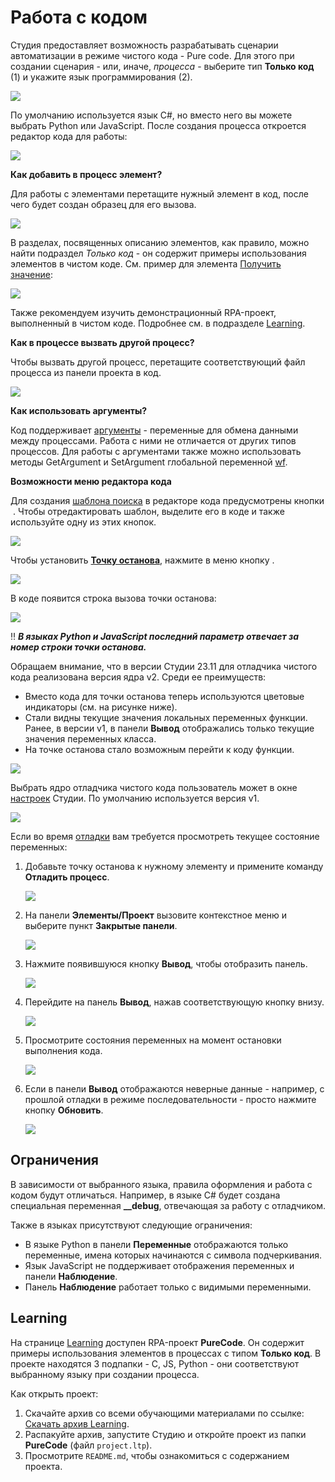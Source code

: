 # Работа с кодом

Студия предоставляет возможность разрабатывать сценарии автоматизации в режиме чистого кода - Pure code. Для этого при создании сценария - или, иначе, *процесса* - выберите тип **Только код** (1) и укажите язык программирования (2).

![](<../../.gitbook/assets1/choose-pure-code.png>) 

По умолчанию используется язык С#, но вместо него вы можете выбрать Python или JavaScript. После создания процесса откроется редактор кода для работы:

![](<../../.gitbook/assets1/work-area-pure-code.png>)

**Как добавить в процесс элемент?**

Для работы с элементами перетащите нужный элемент в код, после чего будет создан образец для его вызова.

![](<../../.gitbook/assets/add-element-to-code-1.png>)

В разделах, посвященных описанию элементов, как правило, можно найти подраздел *Только код* - он содержит примеры использования элементов в чистом коде. См. пример для элемента [Получить значение](https://docs.primo-rpa.ru/primo-rpa/g_elements/el_basic/els_orch/els_assets/el_orch_getvalue#tolko-kod): 

![](<../../.gitbook/assets1/example-code-in-element.png>)

Также рекомендуем изучить демонстрационный RPA-проект, выполненный в чистом коде. Подробнее см. в подразделе [Learning](https://docs.primo-rpa.ru/primo-rpa/primo-studio/process/coding#learning).

**Как в процессе вызвать другой процесс?**

Чтобы вызвать другой процесс, перетащите соответствующий файл процесса из панели проекта в код.

![](<../../.gitbook/assets1/dragdrop-proccess-in-proccess.png>) 

**Как использовать аргументы?**

Код поддерживает [аргументы](https://docs.primo-rpa.ru/primo-rpa/primo-studio/process/args) - переменные для обмена данными между процессами. Работа с ними не отличается от других типов процессов. Для работы с аргументами также можно использовать методы GetArgument и SetArgument глобальной переменной [wf](https://docs.primo-rpa.ru/primo-rpa/primo-studio/process/workflow).

**Возможности меню редактора кода**

Для создания [шаблона поиска](https://docs.primo-rpa.ru/primo-rpa/primo-studio/process/searchpatterns) в редакторе кода предусмотрены кнопки <img src="../../.gitbook/assets/image (22).png" alt="" data-size="line"> . Чтобы отредактировать шаблон, выделите его в коде и также используйте одну из этих кнопок.

![](<../../.gitbook/assets/selector-in-code.png>)

Чтобы установить [**Точку останова**](https://docs.primo-rpa.ru/primo-rpa/primo-studio/process/debug#tochka-ostanova), нажмите в меню кнопку <img src="../../.gitbook/assets/stop.png" alt="" data-size="line">.

![](<../../.gitbook/assets/breakpoint-in-only-code.png>)

В коде появится строка вызова точки останова: 

![](<../../.gitbook/assets/added-breakpoint-in-only-code.png>)

:bangbang: ***В языках Python и JavaScript последний параметр отвечает за номер строки точки останова.***

Обращаем внимание, что в версии Студии 23.11 для отладчика чистого кода реализована версия ядра v2. Среди ее преимуществ:
* Вместо кода для точки останова теперь используются цветовые индикаторы (см. на рисунке ниже).
* Стали видны текущие значения локальных переменных функции. Ранее, в версии v1, в панели **Вывод** отображались только текущие значения переменных класса.
* На точке останова стало возможным перейти к коду функции.

![](<../../.gitbook/assets1/set-breakpoint.png>) 

Выбрать ядро отладчика чистого кода пользователь может в окне [настроек](https://docs.primo-rpa.ru/primo-rpa/primo-studio/settings#otladchik) Студии. По умолчанию используется версия v1. 

![](<../../.gitbook/assets1/version-of-debagger.png>)

Если во время [отладки](https://docs.primo-rpa.ru/primo-rpa/primo-studio/process/debug) вам требуется просмотреть текущее состояние переменных:
1. Добавьте точку останова к нужному элементу и примените команду **Отладить процесс**.

   ![](<../../.gitbook/assets/command-debug-in-only-code.png>)

2. На панели **Элементы/Проект** вызовите контекстное меню и выберите пункт **Закрытые панели**.

   ![](<../../.gitbook/assets/closed-panels-in-code.png>)

3. Нажмите появившуюся кнопку **Вывод**, чтобы отобразить панель.

   ![](<../../.gitbook/assets/output-in-code.png>)

4. Перейдите на панель **Вывод**, нажав соответствующую кнопку внизу. 

   ![](<../../.gitbook/assets/panel-output-in-code.png>)

5. Просмотрите состояния переменных на момент остановки выполнения кода.

   ![](<../../.gitbook/assets/value-var-in-output-in-code.png>)

6. Если в панели **Вывод** отображаются неверные данные - например, с прошлой отладки в режиме последовательности - просто нажмите кнопку **Обновить**.

   ![](<../../.gitbook/assets/update-value-var-in-output-in-code.png>)


## Ограничения

В зависимости от выбранного языка, правила оформления и работа с кодом будут отличаться. Например, в языке C# будет создана специальная переменная **\_\_debug**, отвечающая за работу с отладчиком. 

Также в языках присутствуют следующие ограничения:
* В языке Python в панели **Переменные** отображаются только переменные, имена которых начинаются с символа подчеркивания.
* Язык JavaScript не поддерживает отображения переменных и панели **Наблюдение**.
* Панель **Наблюдение** работает только с видимыми переменными.


## Learning

На странице [Learning](https://github.com/PrimoRPA/Learning) доступен RPA-проект **PureCode**. Он содержит примеры использования элементов в процессах с типом **Только код**. В проекте находятся 3 подпапки - С, JS, Python - они соответствуют выбранному языку при создании процесса.

Как открыть проект:

1. Скачайте архив со всеми обучающими материалами по ссылке: [Скачать архив Learning](https://github.com/PrimoRPA/Learning/archive/refs/heads/master.zip).
2. Распакуйте архив, запустите Студию и откройте проект из папки **PureCode** (файл `project.ltp`).
3. Просмотрите `README.md`, чтобы ознакомиться с содержанием проекта.
